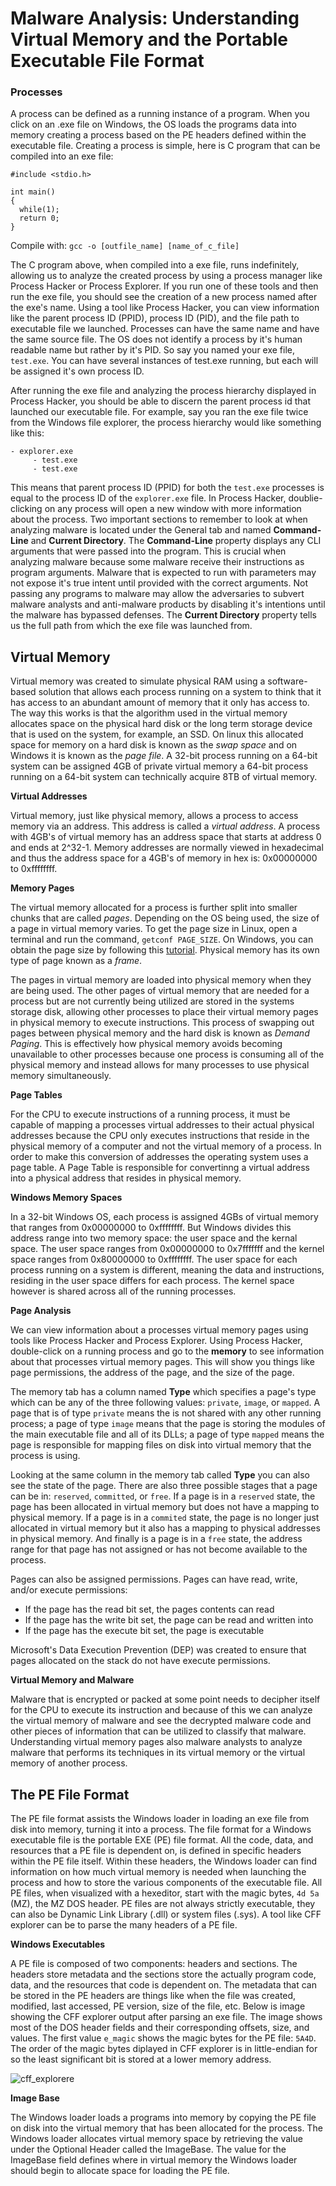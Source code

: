 # Malware Analysis: Understanding Virtual Memory and the Portable Executable File Format

### Processes

A process can be defined as a running instance of a program. When you click on an .exe file on Windows, the OS loads the
programs data into memory creating a process based on the PE headers defined within the executable file. Creating a process is simple,
here is C program that can be compiled into an exe file:

```
#include <stdio.h>

int main()
{
  while(1);
  return 0;
}
```

Compile with: `gcc -o [outfile_name] [name_of_c_file]`

The C program above, when compiled into a exe file, runs indefinitely, allowing us to analyze the created process by using a process manager
like Process Hacker or Process Explorer. If you run one of these tools and then run the exe file, you should see the creation of a new process named after the exe's name. Using a tool like Process Hacker, you can view information like the parent process ID (PPID), process ID (PID), and
the file path to executable file we launched. Processes can have the same name and have the same source file. The OS does not identify a process
by it's human readable name but rather by it's PID. So say you named your exe file, `test.exe`. You can have several instances of test.exe 
running, but each will be assigned it's own process ID.

After running the exe file and analyzing the process hierarchy displayed in Process Hacker, you should be able to discern the parent process id
that launched our executable file. For example, say you ran the exe file twice from the Windows file explorer, the process hierarchy
would like something like this:

```
- explorer.exe
     - test.exe
     - test.exe
```

This means that parent process ID (PPID) for both the `test.exe` processes is equal to the process ID of the `explorer.exe` file. In Process Hacker, doublie-clicking on any process will open a new window with more information about the process. Two important sections to remember
to look at when analyzing malware is located under the General tab and named **Command-Line** and **Current Directory**. The **Command-Line**
property displays any CLI arguments that were passed into the program. This is crucial when analyzing malware because some malware receive their instructions as program arguments. Malware that is expected to run with parameters may not expose it's true intent until provided
with the correct arguments. Not passing any programs to malware may allow the adversaries to subvert malware analysts and anti-malware
products by disabling it's intentions until the malware has bypassed defenses. The **Current Directory** property tells us the full path
from which the exe file was launched from.

## Virtual Memory

Virtual memory was created to simulate physical RAM using a software-based solution that allows each process running on a system to think
that it has access to an abundant amount of memory that it only has access to. The way this works is that the algorithm used in the virtual
memory allocates space on the physical hard disk or the long term storage device that is used on the system, for example, an SSD. On linux this
allocated space for memory on a hard disk is known as the *swap space* and on Windows it is known as the *page file*. A 32-bit process running
on a 64-bit system can be assigned 4GB of private virtual memory a 64-bit process running on a 64-bit system can technically acquire 8TB
of virtual memory.

**Virtual Addresses**

Virtual memory, just like physical memory, allows a process to access memory via an address. This address is called a *virtual address*.
A process with 4GB's of virtual memory has an address space that starts at address 0 and ends at 2^32-1. Memory addresses are normally viewed
in hexadecimal and thus the address space for a 4GB's of memory in hex is: 0x00000000 to 0xffffffff. 

**Memory Pages**

The virtual memory allocated for a process is further split into smaller chunks that are called *pages*. Depending on the OS being used,
the size of a page in virtual memory varies. To get the page size in Linux, open a terminal and run the command, `getconf PAGE_SIZE`. On
Windows, you can obtain the page size by following this [tutorial](https://www.geeksinphoenix.com/blog/post/2016/05/10/how-to-manage-windows-10-virtual-memory.aspx). Physical memory has its own type of page known as a *frame*.

The pages in virtual memory are loaded into physical memory when they are being used. The other pages of virtual memory that are needed for
a process but are not currently being utilized are stored in the systems storage disk, allowing other processes to place their
virtual memory pages in physical memory to execute instructions. This process of swapping out pages between physical memory and the hard disk
is known as *Demand Paging*. This is effectively how physical memory avoids becoming unavailable to other processes because one process is
consuming all of the physical memory and instead allows for many processes to use physical memory simultaneously.

**Page Tables**

For the CPU to execute instructions of a running process, it must be capable of mapping a processes virtual addresses to their
actual physical addresses because the CPU only executes instructions that reside in the physical memory of a computer and not the virtual
memory of a process. In order to make this conversion of addresses the operating system uses a page table. A Page Table is responsible for
convertinng a virtual address into a physical address that resides in physical memory.

**Windows Memory Spaces**

In a 32-bit Windows OS, each process is assigned 4GBs of virtual memory that ranges from 0x00000000 to 0xffffffff. But Windows divides this
address range into two memory space: the user space and the kernal space. The user space ranges from 0x00000000 to 0x7fffffff and the kernel
space ranges from 0x80000000 to 0xffffffff. The user space for each process running on a system is different, meaning the data and instructions,
residing in the user space differs for each process. The kernel space however is shared across all of the running processes.

**Page Analysis**

We can view information about a processes virtual memory pages using tools like Process Hacker and Process Explorer. Using Process Hacker,
double-click on a running process and go to the **memory** to see information about that processes virtual memory pages. This will show you
things like page permissions, the address of the page, and the size of the page. 

The memory tab has a column named **Type** which specifies a page's type which can be any of the three following values: `private`, `image`,
or `mapped`. A page that is of type `private` means the is not shared with any other running process; a page of type `image` means that the
page is storing the modules of the main executable file and all of its DLLs; a page of type `mapped` means the page is responsible for mapping
files on disk into virtual memory that the process is using. 

Looking at the same column in the memory tab called **Type** you can also see the state of the page. There are also three possible stages that
a page can be in: `reserved`, `committed`, or `free`. If a page is in a `reserved` state, the page has been allocated in virtual
memory but does not have a mapping to physical memory. If a page is in a `commited` state, the page is no longer just allocated in virtual
memory but it also has a mapping to physical addresses in physical memory. And finally is a page is in a `free` state, the address range for
that page has not assigned or has not become available to the process.

Pages can also be assigned permissions. Pages can have read, write, and/or execute permissions:
- If the page has the read bit set, the pages contents can read
- If the page has the write bit set, the page can be read and written into
- If the page has the execute bit set, the page is executable

Microsoft's Data Execution Prevention (DEP) was created to ensure that pages allocated on the stack do not have execute permissions.

**Virtual Memory and Malware**

Malware that is encrypted or packed at some point needs to decipher itself for the CPU to execute its instruction and because of this we
can analyze the virtual memory of malware and see the decrypted malware code and other pieces of information that can be utilized to classify
that malware. Understanding virtual memory pages also malware analysts to analyze malware that performs its techniques in its virtual memory 
or the virtual memory of another process. 

## The PE File Format

The PE file format assists the Windows loader in loading an exe file from disk into memory, turning it into a process. The file format for
a Windows executable file is the portable EXE (PE) file format. All the code, data, and resources that a PE file is dependent on, is
defined in specific headers within the PE file itself. Within these headers, the Windows loader can find information on how much virtual
memory is needed when launching the process and how to store the various components of the executable file. All PE files, when visualized
with a hexeditor, start with the magic bytes, `4d 5a` (MZ), the MZ DOS header. PE files are not always strictly executable, they can also be
Dynamic Link Library (.dll) or system files (.sys). A tool like CFF explorer can be to parse the many headers of a PE file.


**Windows Executables**

A PE file is composed of two components: headers and sections. The headers store metadata and the sections store the actually program code,
data, and the resources that code is dependent on. The metadata that can be stored in the PE headers are things like when the file was
created, modified, last accessed, PE version, size of the file, etc. Below is image showing the CFF explorer output after parsing an
exe file. The image shows most of the DOS header fields and their corresponding offsets, size, and values. The first value `e_magic` 
shows the magic bytes for the PE file: `5A4D`. The order of the magic bytes diplayed in CFF explorer is in little-endian for so the 
least significant bit is stored at a lower memory address. 

![cff_explorere](/images/cff_explorer_dos_header.png)

**Image Base**

The Windows loader loads a programs into memory by copying the PE file on disk into the virtual memory that has been allocated for
the process. The Windows loader allocates virtual memory space by retrieving the value under the Optional Header called the ImageBase.
The value for the ImageBase field defines where in virtual memory the Windows loader should begin to allocate space for loading the PE file.

